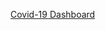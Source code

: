 [Covid-19 Dashboard](https://public.tableau.com/views/CovidDashboard_16813939653500/Dashboard1?:language=en-US&:display_count=n&:origin=viz_share_link)
